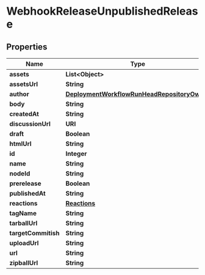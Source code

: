 

# WebhookReleaseUnpublishedRelease


## Properties

| Name | Type | Description | Notes |
|------------ | ------------- | ------------- | -------------|
|**assets** | **List&lt;Object&gt;** |  |  |
|**assetsUrl** | **String** |  |  |
|**author** | [**DeploymentWorkflowRunHeadRepositoryOwner**](DeploymentWorkflowRunHeadRepositoryOwner.md) |  |  |
|**body** | **String** |  |  |
|**createdAt** | **String** |  |  |
|**discussionUrl** | **URI** |  |  [optional] |
|**draft** | **Boolean** |  |  |
|**htmlUrl** | **String** |  |  |
|**id** | **Integer** |  |  |
|**name** | **String** |  |  |
|**nodeId** | **String** |  |  |
|**prerelease** | **Boolean** |  |  |
|**publishedAt** | **String** |  |  |
|**reactions** | [**Reactions**](Reactions.md) |  |  [optional] |
|**tagName** | **String** |  |  |
|**tarballUrl** | **String** |  |  |
|**targetCommitish** | **String** |  |  |
|**uploadUrl** | **String** |  |  |
|**url** | **String** |  |  |
|**zipballUrl** | **String** |  |  |



